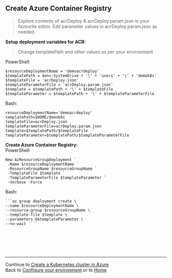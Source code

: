 ## Create Azure Container Registry

>Explore contents of acrDeploy & acrDeploy.param.json in your favourite editor. Edit parameter values in acrDeploy.param.json as needed.

**Setup deployment variables for ACR:**
>Change templatePath and other values as per your environment

PowerShell:

    $resourceDeploymentName = 'demoacrdeploy'
    $templatePath = $env:SystemDrive + '\' + 'users' + '\' + 'demok8s'
    $templateFile = 'acrDeploy.json'
    $templateParameterFile = 'acrDeploy.param.json'
    $template = $templatePath + '\' + $templateFile
    $templateParameter = $templatePath + '\' + $templateParameterFile

Bash:

    resourceDeploymentName='demoacrdeploy'
    templatePath=$HOME/demok8s
    templateFile=acrDeploy.json
    templateParameterFile=acrDeploy.param.json
    template=$templatePath/$templateFile
    templateParameter=$templatePath/$templateParameterFile

**Create Azure Container Registry:**\
PowerShell:

    New-AzResourceGroupDeployment `
     -Name $resourceDeploymentName `
     -ResourceGroupName $resourceGroupName `
     -TemplateFile $template `
     -TemplateParameterFile $templateParameter `
     -Verbose -Force

Bash:

    ```az group deployment create \
    --name $resourceDeploymentName \
    --resource-group $resourceGroupName \
    --template-file $template \
    --parameters @$templateParameter \
    --no-wait ```
<br>
<br>
<br>
<br>

---
Continue to [Create a Kubernetes cluster in Azure](aks.md) \
Back to [Configure your environment](envconfigure.md) or to [Home](README.md)